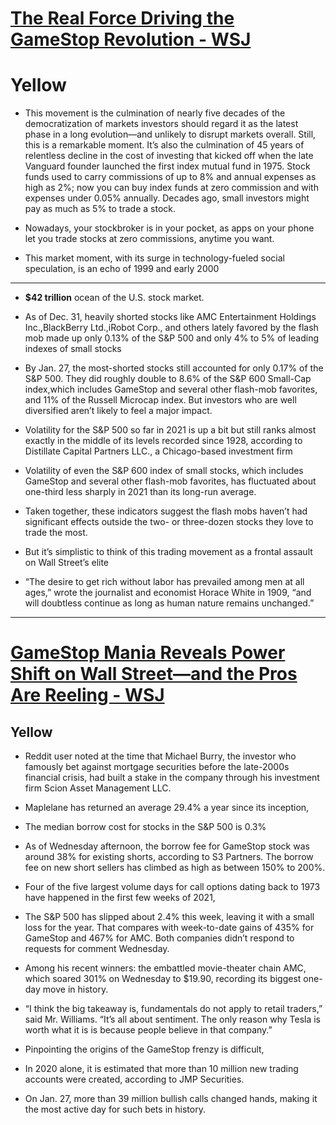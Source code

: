 # [The Real Force Driving the GameStop Revolution - WSJ](https://www.wsj.com/articles/the-real-force-driving-the-gamestop-amc-blackberry-revolution-11611965586?mod=itp_wsj&ru=yahoo)

# Yellow
* This movement is the culmination of nearly five decades of the democratization of markets investors should regard it as the latest phase in a long evolution—and unlikely to disrupt markets overall.
Still, this is a remarkable moment. It’s also the culmination of 45 years of relentless decline in the cost of investing that kicked off when the late Vanguard founder launched the first index mutual fund in 1975. Stock funds used to carry commissions of up to 8% and annual expenses as high as 2%; now you can buy index funds at zero commission and with expenses under 0.05% annually.
Decades ago, small investors might pay as much as 5% to trade a stock.

* Nowadays, your stockbroker is in your pocket, as apps on your phone let you trade stocks at zero commissions, anytime you want.

* This market moment, with its surge in technology-fueled social speculation, is an echo of 1999 and early 2000

___
* __$42 trillion__ ocean of the U.S. stock market.

* As of Dec. 31, heavily shorted stocks like AMC Entertainment Holdings Inc.,BlackBerry Ltd.,iRobot Corp., and others lately favored by the flash mob made up only 0.13% of the S&P 500 and only 4% to 5% of leading indexes of small stocks

* By Jan. 27, the most-shorted stocks still accounted for only 0.17% of the S&P 500. They did roughly double to 8.6% of the S&P 600 Small-Cap index,which includes GameStop and several other flash-mob favorites, and 11% of the Russell Microcap index. But investors who are well diversified aren’t likely to feel a major impact.

* Volatility for the S&P 500 so far in 2021 is up a bit but still ranks almost exactly in the middle of its levels recorded since 1928, according to Distillate Capital Partners LLC., a Chicago-based investment firm

* Volatility of even the S&P 600 index of small stocks, which includes GameStop and several other flash-mob favorites, has fluctuated about one-third less sharply in 2021 than its long-run average.

* Taken together, these indicators suggest the flash mobs haven’t had significant effects outside the two- or three-dozen stocks they love to trade the most.
* But it’s simplistic to think of this trading movement as a frontal assault on Wall Street’s elite
* “The desire to get rich without labor has prevailed among men at all ages,” wrote the journalist and economist Horace White in 1909, “and will doubtless continue as long as human nature remains unchanged.”

____
# [GameStop Mania Reveals Power Shift on Wall Street—and the Pros Are Reeling - WSJ](https://www.wsj.com/articles/gamestop-mania-reveals-power-shift-on-wall-streetand-the-pros-are-reeling-11611774663)

## Yellow
* Reddit user noted at the time that Michael Burry, the investor who famously bet against mortgage securities before the late-2000s financial crisis, had built a stake in the company through his investment firm Scion Asset Management LLC.

* Maplelane has returned an average 29.4% a year since its inception, 

* The median borrow cost for stocks in the S&P 500 is 0.3%

* As of Wednesday afternoon, the borrow fee for GameStop stock was around 38% for existing shorts, according to S3 Partners. The borrow fee on new short sellers has climbed as high as between 150% to 200%.

*  Four of the five largest volume days for call options dating back to 1973 have happened in the first few weeks of 2021,

* The S&P 500 has slipped about 2.4% this week, leaving it with a small loss for the year. That compares with week-to-date gains of 435% for GameStop and 467% for AMC. Both companies didn’t respond to requests for comment Wednesday.

* Among his recent winners: the embattled movie-theater chain AMC, which soared 301% on Wednesday to $19.90, recording its biggest one-day move in history.

* “I think the big takeaway is, fundamentals do not apply to retail traders,” said Mr. Williams. “It’s all about sentiment. The only reason why Tesla is worth what it is is because people believe in that company.”

* Pinpointing the origins of the GameStop frenzy is difficult,

* In 2020 alone, it is estimated that more than 10 million new trading accounts were created, according to JMP Securities.

* On Jan. 27, more than 39 million bullish calls changed hands, making it the most active day for such bets in history.
